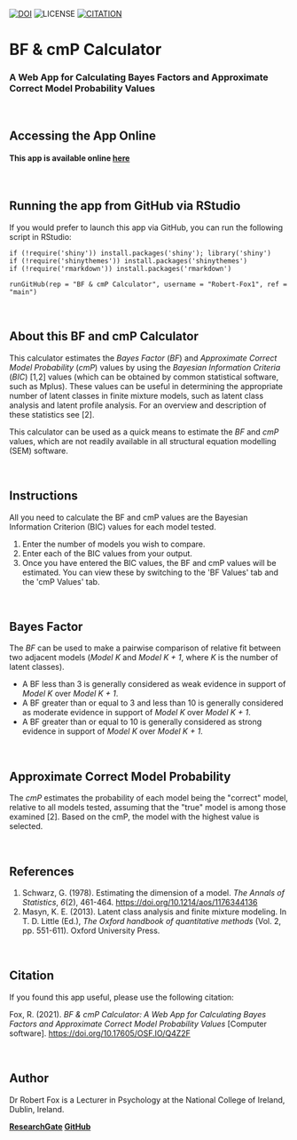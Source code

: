 [![DOI](https://img.shields.io/badge/DOI-10.17605%2FOSF.IO%2FQ4Z2F-blue)](https://doi.org/10.17605/OSF.IO/Q4Z2F)
![LICENSE](https://img.shields.io/badge/LICENSE-MIT-orange)
[![CITATION](https://img.shields.io/badge/CITATION-Fox%2C%20R.%20(2021).%20BF%20%26%20cmP%20Calculator%3A%20A%20Web%20App%20for%20Calculating%20Bayes%20Factors%20and%20Approximate%20Correct%20Model%20Probability%20Values%20%5BComputer%20software%5D.%20https%3A%2F%2Fdoi.org%2F10.17605%2FOSF.IO%2FQ4Z2F-blueviolet)](https://doi.org/10.17605/OSF.IO/Q4Z2F)

# BF & cmP Calculator 
### A Web App for Calculating Bayes Factors and Approximate Correct Model Probability Values

<br> 

## Accessing the App Online

#### **This app is available online [here](https://robert-fox.shinyapps.io/BF_cmP_Calculator/)**

<br> 

## Running the app from GitHub via RStudio
If you would prefer to launch this app via GitHub, you can run the following script in RStudio: 

```{r}
if (!require('shiny')) install.packages('shiny'); library('shiny')
if (!require('shinythemes')) install.packages('shinythemes')
if (!require('rmarkdown')) install.packages('rmarkdown')

runGitHub(rep = "BF & cmP Calculator", username = "Robert-Fox1", ref = "main")
```
<br> 

## About this BF and cmP Calculator
This calculator estimates the *Bayes Factor* (*BF*) and *Approximate Correct Model Probability* (*cmP*) values by using the *Bayesian Information Criteria* (*BIC*) [1,2] values (which can be obtained by common statistical software, such as Mplus). These values can be useful in determining the appropriate number of latent classes in finite mixture models, such as latent class analysis and latent profile analysis. For an overview and description of these statistics see [2].

This calculator can be used as a quick means to estimate the *BF* and *cmP* values, which are not readily available in all structural equation modelling (SEM) software.

<br> 

## Instructions

All you need to calculate the BF and cmP values are the Bayesian Information Criterion (BIC) values for each model tested. 

1. Enter the number of models you wish to compare. 
2. Enter each of the BIC values from your output.
3. Once you have entered the BIC values, the BF and cmP values will be estimated. You can view these by switching to the 'BF Values' tab and the 'cmP Values' tab. 

<br> 

## Bayes Factor 
The *BF* can be used to make a pairwise comparison of relative fit between two adjacent models (*Model K* and *Model K + 1*, where *K* is the number of latent classes). 

* A BF less than 3 is generally considered as weak evidence in support of *Model K* over *Model K + 1*.  
* A BF greater than or equal to 3 and less than 10 is generally considered as moderate evidence in support of *Model K* over *Model K + 1*.  
* A BF greater than or equal to 10 is generally considered as strong evidence in support of *Model K* over *Model K + 1*. 

<br> 

## Approximate Correct Model Probability
The *cmP* estimates the probability of each model being the "correct" model, relative to all models tested, assuming that the "true" model is among those examined [2]. Based on the cmP, the model with the highest value is selected. 

<br> 

## References
1. Schwarz, G. (1978). Estimating the dimension of a model. *The Annals of Statistics*, *6*(2), 461-464. https://doi.org/10.1214/aos/1176344136 
2. Masyn, K. E. (2013). Latent class analysis and finite mixture modeling. In T. D. Little (Ed.), *The Oxford handbook of quantitative methods* (Vol. 2, pp. 551-611). Oxford University Press.

<br>

## Citation 
If you found this app useful, please use the following citation:  

Fox, R. (2021). *BF & cmP Calculator: A Web App for Calculating Bayes Factors and Approximate Correct Model Probability Values* [Computer software]. https://doi.org/10.17605/OSF.IO/Q4Z2F

<br>

## Author 

Dr Robert Fox is a Lecturer in Psychology at the National College of Ireland, Dublin, Ireland. 

**[ResearchGate](https://www.researchgate.net/profile/Robert-Fox-5) 
[GitHub](https://github.com/Robert-Fox1)**

<br> 
